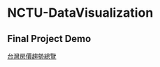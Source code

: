 # NCTU-DataVisualization

## Final Project Demo

[台灣房價趨勢總覽](https://wcchang1019.github.io/NCTU-DataVisualization/taiwan_house_price_overview/)
